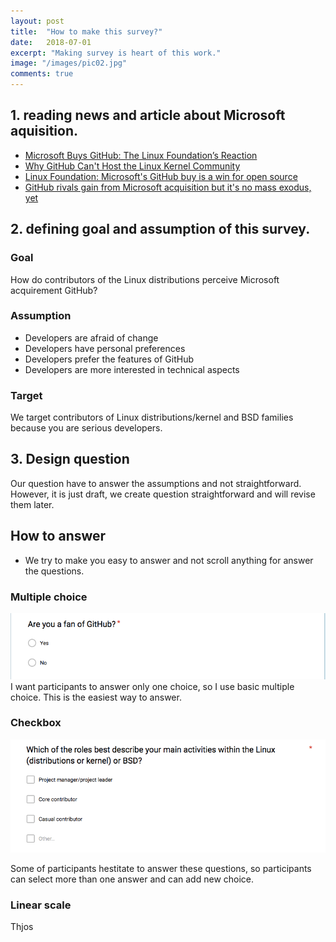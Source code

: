 ```yaml
---
layout: post
title:  "How to make this survey?"
date:   2018-07-01
excerpt: "Making survey is heart of this work."
image: "/images/pic02.jpg"
comments: true
---
```


## 1. reading news and article about Microsoft aquisition. 
- [Microsoft Buys GitHub: The Linux Foundation’s Reaction](https://www.linuxfoundation.org/blog/microsoft-buys-github-the-linux-foundations-reaction/)
- [Why GitHub Can't Host the Linux Kernel Community](https://news.ycombinator.com/item?id=14972872)
- [Linux Foundation: Microsoft's GitHub buy is a win for open source](https://www.zdnet.com/article/linux-foundation-microsofts-github-buy-is-a-win-for-open-source/)
- [GitHub rivals gain from Microsoft acquisition but it's no mass exodus, yet](https://www.zdnet.com/article/github-rivals-gain-from-microsoft-acquisition-but-its-no-mass-exodus-yet/)

## 2. defining goal and assumption of this survey.
### Goal
How do contributors of the Linux distributions perceive Microsoft acquirement GitHub?
### Assumption 
- Developers are afraid of change
- Developers have personal preferences
- Developers prefer the features of GitHub
- Developers are more interested in technical aspects
### Target
We target contributors of Linux distributions/kernel and BSD families because you are serious developers.

## 3. Design question
Our question have to answer the assumptions and not straightforward. However, it is just draft, we create question straightforward and will revise them later.
## How to answer
- We try to make you easy to answer and not scroll anything for answer the questions.
### Multiple choice
![](/images/choice/multiple.png)
I want participants to answer only one choice, so I use basic multiple choice. This is the easiest way to answer.
### Checkbox
![](/images/choice/checkbox.png)

Some of participants hestitate to answer these questions, so participants can select more than one answer and can add new choice.
### Linear scale
  Thjos
